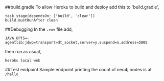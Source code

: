 ##build.gradle
To allow Heroku to build and deploy add this to `build.gradle',

    task stage(dependsOn: ['build', 'clean'])
    build.mustRunAfter clean


##Debugging
In the `.env` file add,

    JAVA_OPTS=-agentlib:jdwp=transport=dt_socket,server=y,suspend=n,address=5005

then run as usual,

    heroku local web
 
##Test endpoint
 Sample endpoint printing the count of neo4j nodes is at `/hello` 
 